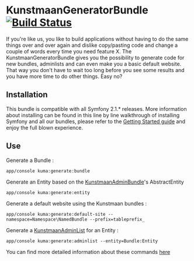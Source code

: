 # KunstmaanGeneratorBundle [![Build Status](https://travis-ci.org/Kunstmaan/KunstmaanGeneratorBundle.png?branch=master)](http://travis-ci.org/Kunstmaan/KunstmaanGeneratorBundle)

If you're like us, you like to build applications without having to do the same things over and over again and dislike copy/pasting code and change a couple of words every time you need feature X. The KunstmaanGeneratorBundle gives you the possibility to generate code for new bundles, adminlists and can even make you a basic default website. That way you don't have to wait too long before you see some results and you have more time to do other things. Easy no?

## Installation

This bundle is compatible with all Symfony 2.1.* releases. More information about installing can be found in this line by line walkthrough of installing Symfony and all our bundles, please refer to the [Getting Started guide](http://bundles.kunstmaan.be/doc/01_GettingStarted.html) and enjoy the full blown experience.


Use
---

Generate a Bundle :

```
app/console kuma:generate:bundle
```

Generate an Entity based on the [KunstmaanAdminBundle](https://github.com/Kunstmaan/KunstmaanAdminBundle)'s AbstractEntity

```
app/console kuma:generate:entity
```

Generate a default website using the Kunstmaan bundles :

```
app/console kuma:generate:default-site --namespace=Namespace\NamedBundle --prefix=tableprefix_
```

Generate a [KunstmaanAdminList](https://github.com/Kunstmaan/KunstmaanAdminListBundle) for an Entity :

```
app/console kuma:generate:adminlist --entity=Bundle:Entity
```

You can find more detailed information about these commands [here](https://github.com/Kunstmaan/KunstmaanGeneratorBundle/blob/master/Resources/doc/GeneratorBundle.md)

